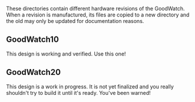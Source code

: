 These directories contain different hardware revisions of the
GoodWatch.  When a revision is manufactured, its files are copied to a
new directory and the old may only be updated for documentation
reasons.


## GoodWatch10

This design is working and verified.  Use this one!


## GoodWatch20

This design is a work in progress.  It is not yet finalized and you
really shouldn't try to build it until it's ready.  You've been
warned!